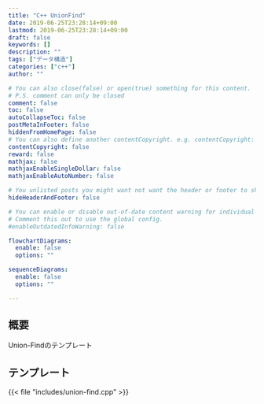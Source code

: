 ```yaml
---
title: "C++ UnionFind"
date: 2019-06-25T23:28:14+09:00
lastmod: 2019-06-25T23:28:14+09:00
draft: false
keywords: []
description: ""
tags: ["データ構造"]
categories: ["c++"]
author: ""

# You can also close(false) or open(true) something for this content.
# P.S. comment can only be closed
comment: false
toc: false
autoCollapseToc: false
postMetaInFooter: false
hiddenFromHomePage: false
# You can also define another contentCopyright. e.g. contentCopyright: "This is another copyright."
contentCopyright: false
reward: false
mathjax: false
mathjaxEnableSingleDollar: false
mathjaxEnableAutoNumber: false

# You unlisted posts you might want not want the header or footer to show
hideHeaderAndFooter: false

# You can enable or disable out-of-date content warning for individual post.
# Comment this out to use the global config.
#enableOutdatedInfoWarning: false

flowchartDiagrams:
  enable: false
  options: ""

sequenceDiagrams: 
  enable: false
  options: ""

---
```

## 概要
Union-Findのテンプレート
<!--more-->

## テンプレート
{{< file "includes/union-find.cpp" >}}
